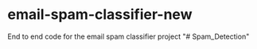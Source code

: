 # email-spam-classifier-new
End to end code for the email spam classifier project
"# Spam_Detection" 
